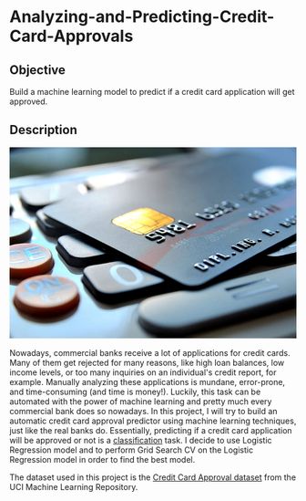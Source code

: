# Analyzing-and-Predicting-Credit-Card-Approvals

## Objective
Build a machine learning model to predict if a credit card application will get approved.

## Description
![credit-card](credit-card.jpg)

Nowadays, commercial banks receive a lot of applications for credit cards. Many of them get rejected for many reasons, like high loan balances, low income levels, or too many inquiries on an individual's credit report, for example. Manually analyzing these applications is mundane, error-prone, and time-consuming (and time is money!). Luckily, this task can be automated with the power of machine learning and pretty much every commercial bank does so nowadays. In this project, I will try to build an automatic credit card approval predictor using machine learning techniques, just like the real banks do. Essentially, predicting if a credit card application will be approved or not is a [classification](https://en.wikipedia.org/wiki/Statistical_classification) task. I decide to use Logistic Regression model and to perform Grid Search CV on the Logistic Regression model in order to find the best model.

The dataset used in this project is the [Credit Card Approval dataset](http://archive.ics.uci.edu/ml/datasets/credit+approval) from the UCI Machine Learning Repository.
